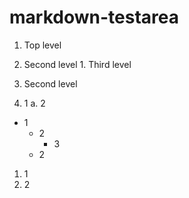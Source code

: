 # markdown-testarea

1. Top level
  1. Second level
    1. Third level
  1. Second level

1. 1
  a. 2

* 1
  * 2
    * 3
  * 2

1. 1
  1. 2
